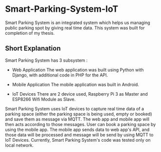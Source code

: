 # Smart-Parking-System-IoT
Smart Parking System is an integrated system which helps us managing public parking spot by giving real time data.
This system was built for completion of my thesis.

## Short Explanation
Smart Parking System has 3 subsystem :
- Web Application
The web application was built using Python with Django, with additional code in PHP for the API.

- Mobile Application
The mobile application was built in Android.

- IoT Devices
There are 2 device used, Raspberry Pi 3 as Master and ESP8266 Wifi Module as Slave.

Smart Parking System uses IoT devices to capture real time data of a parking space (either the parking space is being used, empty or booked) and save them as message via MQTT. The web app and mobile app will then acts according to those messages. User can book a parking space by using the mobile app. The mobile app sends data to web app's API, and those data will be processed and message will be send by using MQTT to IoT Devices. Currently, Smart Parking System's code was tested only on local network.


